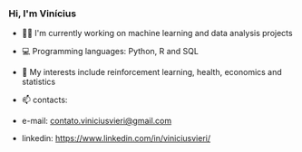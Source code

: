 
### Hi, I'm Vinícius

- 👩‍💻 I'm currently working on machine learning and data analysis projects

- 💻 Programming languages: Python, R and SQL

- 🎲 My interests include reinforcement learning, health, economics and statistics

- 📫 contacts:
- e-mail: contato.viniciusvieri@gmail.com 
- linkedin: https://www.linkedin.com/in/viniciusvieri/

